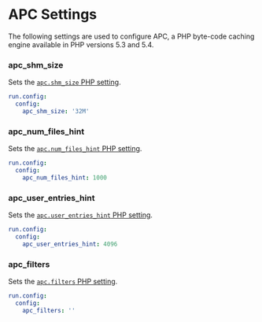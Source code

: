 # APC Settings

The following settings are used to configure APC, a PHP byte-code caching engine available in PHP versions 5.3 and 5.4.

### apc\_shm\_size
Sets the [`apc.shm_size` PHP setting](http://php.net/manual/en/apc.configuration.php#ini.apc.shm-size).

```yaml
run.config:
  config:
    apc_shm_size: '32M'
```

### apc\_num\_files\_hint
Sets the [`apc.num_files_hint` PHP setting](http://php.net/manual/en/apc.configuration.php#ini.apc.num-files-hint).

```yaml
run.config:
  config:
    apc_num_files_hint: 1000
```

### apc\_user\_entries\_hint
Sets the [`apc.user_entries_hint` PHP setting](http://php.net/manual/en/apc.configuration.php#ini.apc.user-entries-hint).

```yaml
run.config:
  config:
    apc_user_entries_hint: 4096
```

### apc_filters
Sets the [`apc.filters` PHP setting](http://php.net/manual/en/apc.configuration.php#ini.apc.filters).

```yaml
run.config:
  config:
    apc_filters: ''
```
